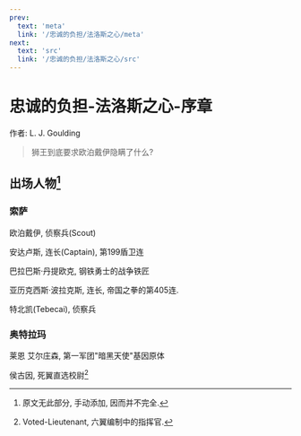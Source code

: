 ```yaml
---
prev:
  text: 'meta'
  link: '/忠诚的负担/法洛斯之心/meta'
next:
  text: 'src'
  link: '/忠诚的负担/法洛斯之心/src'
---
```


# 忠诚的负担-法洛斯之心-序章

作者: L. J. Goulding

> 狮王到底要求欧泊戴伊隐瞒了什么?

## 出场人物[^1]

[^1]: 原文无此部分, 手动添加, 因而并不完全.

### 索萨

欧泊戴伊, 侦察兵(Scout)

安达卢斯, 连长(Captain), 第199盾卫连

巴拉巴斯·丹提欧克, 钢铁勇士的战争铁匠

亚历克西斯·波拉克斯, 连长, 帝国之拳的第405连.

特北凯(Tebecai), 侦察兵

### 奥特拉玛

莱恩 艾尔庄森, 第一军团"暗黑天使"基因原体

侯古因, 死翼直选校尉[^2]

[^2]: Voted-Lieutenant, 六翼编制中的指挥官.
